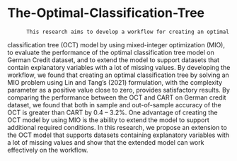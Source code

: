 # The-Optimal-Classification-Tree
          This research aims to develop a workflow for creating an optimal 
classification tree (OCT) model by using mixed-integer optimization (MIO), to 
evaluate the performance of the optimal classification tree model on German 
Credit dataset, and to extend the model to support datasets that contain 
explanatory variables with a lot of missing values. By developing the workflow, we 
found that creating an optimal classification tree by solving an MIO problem using 
Lin and Tang’s (2021) formulation, with the complexity parameter as a positive 
value close to zero, provides satisfactory results. By comparing the performance 
between the OCT and CART on German credit dataset, we found that both in
sample and out-of-sample accuracy of the OCT is greater than CART by 0.4 – 3.2%. 
One advantage of creating the OCT model by using MIO is the ability to extend the 
model to support additional required conditions. In this research, we propose an 
extension to the OCT model that supports datasets containing explanatory 
variables with a lot of missing values and show that the extended model can work 
effectively on the workflow.
